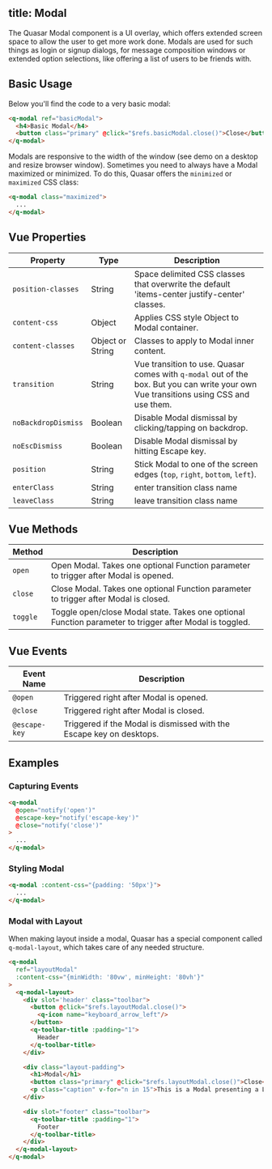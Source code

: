 title: Modal
---
The Quasar Modal component is a UI overlay, which offers extended screen space to allow the user to get more work done. Modals are used for such things as login or signup dialogs, for message composition windows or extended option selections, like offering a list of users to be friends with. 

<input type="hidden" data-fullpage-demo="web-components/modal">

## Basic Usage
Below you'll find the code to a very basic modal:

``` html
<q-modal ref="basicModal">
  <h4>Basic Modal</h4>
  <button class="primary" @click="$refs.basicModal.close()">Close</button>
</q-modal>
```

Modals are responsive to the width of the window (see demo on a desktop and resize browser window). Sometimes you need to always have a Modal maximized or minimized. To do this, Quasar offers the `minimized` or `maximized` CSS class:

``` html
<q-modal class="maximized">
  ...
</q-modal>
```

## Vue Properties

| Property | Type | Description |
| --- | --- | --- |
| `position-classes` | String | Space delimited CSS classes that overwrite the default 'items-center justify-center' classes. |
| `content-css` | Object | Applies CSS style Object to Modal container. |
| `content-classes` | Object or String | Classes to apply to Modal inner content. |
| `transition` | String | Vue transition to use. Quasar comes with `q-modal` out of the box. But you can write your own Vue transitions using CSS and use them. |
| `noBackdropDismiss` | Boolean | Disable Modal dismissal by clicking/tapping on backdrop. |
| `noEscDismiss` | Boolean | Disable Modal dismissal by hitting Escape key. |
| `position` | String | Stick Modal to one of the screen edges (`top`, `right`, `bottom`, `left`). |
| `enterClass` | String | enter transition class name |
| `leaveClass` | String | leave transition class name |

## Vue Methods

| Method | Description |
| --- | --- |
| `open` | Open Modal. Takes one optional Function parameter to trigger after Modal is opened. |
| `close` | Close Modal. Takes one optional Function parameter to trigger after Modal is closed. |
| `toggle` | Toggle open/close Modal state. Takes one optional Function parameter to trigger after Modal is toggled. |

## Vue Events

| Event Name | Description |
| --- | --- |
| `@open` | Triggered right after Modal is opened. |
| `@close` | Triggered right after Modal is closed. |
| `@escape-key` | Triggered if the Modal is dismissed with the Escape key on desktops. |

## Examples

### Capturing Events
``` html
<q-modal
  @open="notify('open')"
  @escape-key="notify('escape-key')"
  @close="notify('close')"
>
  ...
</q-modal>
```
### Styling Modal
``` html
<q-modal :content-css="{padding: '50px'}">
  ...
</q-modal>
```

### Modal with Layout

When making layout inside a modal, Quasar has a special component called `q-modal-layout`, which takes care of any needed structure.

``` html
<q-modal
  ref="layoutModal"
  :content-css="{minWidth: '80vw', minHeight: '80vh'}"
>
  <q-modal-layout>
    <div slot='header' class="toolbar">
      <button @click="$refs.layoutModal.close()">
        <q-icon name="keyboard_arrow_left"/>
      </button>
      <q-toolbar-title :padding="1">
        Header
      </q-toolbar-title>
    </div>

    <div class="layout-padding">
      <h1>Modal</h1>
      <button class="primary" @click="$refs.layoutModal.close()">Close</button>
      <p class="caption" v-for="n in 15">This is a Modal presenting a Layout.</p>
    </div>

    <div slot="footer" class="toolbar">
      <q-toolbar-title :padding="1">
        Footer
      </q-toolbar-title>
    </div>
  </q-modal-layout>
</q-modal>
```
